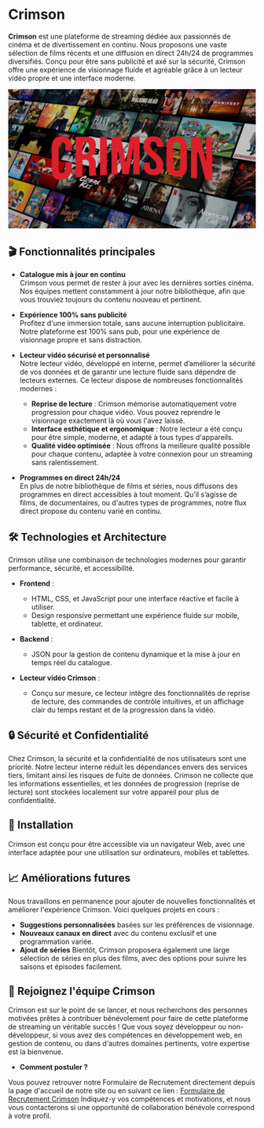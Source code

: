 # Crimson

**Crimson** est une plateforme de streaming dédiée aux passionnés de cinéma et de divertissement en continu. Nous proposons une vaste sélection de films récents et une diffusion en direct 24h/24 de programmes diversifiés. Conçu pour être sans publicité et axé sur la sécurité, Crimson offre une expérience de visionnage fluide et agréable grâce à un lecteur vidéo propre et une interface moderne.

![Banner Crimson](img/assets/og-image.png)

## 🎬 Fonctionnalités principales

- **Catalogue mis à jour en continu**  
  Crimson vous permet de rester à jour avec les dernières sorties cinéma. Nos équipes mettent constamment à jour notre bibliothèque, afin que vous trouviez toujours du contenu nouveau et pertinent.

- **Expérience 100% sans publicité**  
  Profitez d'une immersion totale, sans aucune interruption publicitaire. Notre plateforme est 100% sans pub, pour une expérience de visionnage propre et sans distraction.

- **Lecteur vidéo sécurisé et personnalisé**  
  Notre lecteur vidéo, développé en interne, permet d’améliorer la sécurité de vos données et de garantir une lecture fluide sans dépendre de lecteurs externes. Ce lecteur dispose de nombreuses fonctionnalités modernes :

  - **Reprise de lecture** : Crimson mémorise automatiquement votre progression pour chaque vidéo. Vous pouvez reprendre le visionnage exactement là où vous l'avez laissé.
  - **Interface esthétique et ergonomique** : Notre lecteur a été conçu pour être simple, moderne, et adapté à tous types d'appareils.
  - **Qualité vidéo optimisée** : Nous offrons la meilleure qualité possible pour chaque contenu, adaptée à votre connexion pour un streaming sans ralentissement.

- **Programmes en direct 24h/24**  
  En plus de notre bibliothèque de films et séries, nous diffusons des programmes en direct accessibles à tout moment. Qu’il s’agisse de films, de documentaires, ou d'autres types de programmes, notre flux direct propose du contenu varié en continu.

## 🛠 Technologies et Architecture

Crimson utilise une combinaison de technologies modernes pour garantir performance, sécurité, et accessibilité.

- **Frontend** :  
  - HTML, CSS, et JavaScript pour une interface réactive et facile à utiliser.
  - Design responsive permettant une expérience fluide sur mobile, tablette, et ordinateur.

- **Backend** :  
  - JSON pour la gestion de contenu dynamique et la mise à jour en temps réel du catalogue.

- **Lecteur vidéo Crimson** :  
  - Conçu sur mesure, ce lecteur intègre des fonctionnalités de reprise de lecture, des commandes de contrôle intuitives, et un affichage clair du temps restant et de la progression dans la vidéo.

## 🔒 Sécurité et Confidentialité

Chez Crimson, la sécurité et la confidentialité de nos utilisateurs sont une priorité. Notre lecteur interne réduit les dépendances envers des services tiers, limitant ainsi les risques de fuite de données. Crimson ne collecte que les informations essentielles, et les données de progression (reprise de lecture) sont stockées localement sur votre appareil pour plus de confidentialité.

## 🚀 Installation

Crimson est conçu pour être accessible via un navigateur Web, avec une interface adaptée pour une utilisation sur ordinateurs, mobiles et tablettes. 

## 📈 Améliorations futures

Nous travaillons en permanence pour ajouter de nouvelles fonctionnalités et améliorer l'expérience Crimson. Voici quelques projets en cours :

- **Suggestions personnalisées** basées sur les préférences de visionnage.
- **Nouveaux canaux en direct** avec du contenu exclusif et une programmation variée.
- **Ajout de séries** Bientôt, Crimson proposera également une large sélection de séries en plus des films, avec des options pour suivre les saisons et épisodes facilement.

## 🚀 Rejoignez l'équipe Crimson

Crimson est sur le point de se lancer, et nous recherchons des personnes motivées prêtes à contribuer bénévolement pour faire de cette plateforme de streaming un véritable succès ! Que vous soyez développeur ou non-développeur, si vous avez des compétences en développement web, en gestion de contenu, ou dans d'autres domaines pertinents, votre expertise est la bienvenue.

- **Comment postuler ?**

Vous pouvez retrouver notre Formulaire de Recrutement directement depuis la page d'accueil de notre site ou en suivant ce lien : [Formulaire de Recrutement Crimson](https://docs.google.com/forms/d/e/1FAIpQLSc41C1T8fawbCqw7hvYfsxdkGMLVTWwZKefqxuTHqxRVDRr_w/viewform?usp=sf_link) Indiquez-y vos compétences et motivations, et nous vous contacterons si une opportunité de collaboration bénévole correspond à votre profil.

